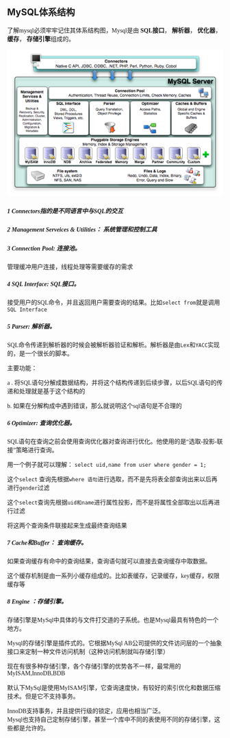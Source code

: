 ## MySQL体系结构


<font face=微软雅黑>



了解mysql必须牢牢记住其体系结构图，Mysql是由 **SQL接口**， **解析器**， **优化器**， **缓存**， **存储引擎**组成的。

![](./img/a14.png)  
  
##### 1 Connectors指的是不同语言中与SQL的交互

##### 2 Management Serveices & Utilities： 系统管理和控制工具

##### 3 Connection Pool: 连接池。

管理缓冲用户连接，线程处理等需要缓存的需求

##### 4 SQL Interface: SQL接口。

接受用户的SQL命令，并且返回用户需要查询的结果。比如`select from`就是调用`SQL Interface`

##### 5 Parser: 解析器。

SQL命令传递到解析器的时候会被解析器验证和解析。解析器是由`Lex`和`YACC`实现的，是一个很长的脚本。

主要功能：

a . 将SQL语句分解成数据结构，并将这个结构传递到后续步骤，以后SQL语句的传递和处理就是基于这个结构的

b. 如果在分解构成中遇到错误，那么就说明这个sql语句是不合理的

##### 6 Optimizer: 查询优化器。

SQL语句在查询之前会使用查询优化器对查询进行优化。他使用的是“选取-投影-联接”策略进行查询。

用一个例子就可以理解： `select uid,name from user where gender = 1;`

这个`select` 查询先根据`where 语句`进行选取，而不是先将表全部查询出来以后再进行`gender`过滤

这个`select`查询先根据`uid和name`进行属性投影，而不是将属性全部取出以后再进行过滤

将这两个查询条件联接起来生成最终查询结果

##### 7 Cache和Buffer： 查询缓存。

如果查询缓存有命中的查询结果，查询语句就可以直接去查询缓存中取数据。

这个缓存机制是由一系列小缓存组成的。比如表缓存，记录缓存，key缓存，权限缓存等

##### 8 Engine ：存储引擎。

存储引擎是MySql中具体的与文件打交道的子系统。也是Mysql最具有特色的一个地方。

Mysql的存储引擎是插件式的。它根据MySql AB公司提供的文件访问层的一个抽象接口来定制一种文件访问机制（这种访问机制就叫存储引擎）

现在有很多种存储引擎，各个存储引擎的优势各不一样，最常用的MyISAM,InnoDB,BDB

默认下MySql是使用MyISAM引擎，它查询速度快，有较好的索引优化和数据压缩技术。但是它不支持事务。

InnoDB支持事务，并且提供行级的锁定，应用也相当广泛。  
Mysql也支持自己定制存储引擎，甚至一个库中不同的表使用不同的存储引擎，这些都是允许的。




</font>

[0]: http://blog.csdn.net/qq_26562641/article/details/52942501



